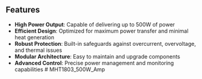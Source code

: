 ## Features

- **High Power Output**: Capable of delivering up to 500W of power
- **Efficient Design**: Optimized for maximum power transfer and minimal heat generation
- **Robust Protection**: Built-in safeguards against overcurrent, overvoltage, and thermal issues
- **Modular Architecture**: Easy to maintain and upgrade components
- **Advanced Control**: Precise power management and monitoring capabilities # MHT1803_500W_Amp
